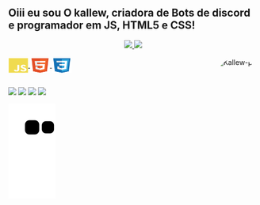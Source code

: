 ## Oiii eu sou O kallew, criadora de Bots de discord e programador em JS, HTML5 e CSS!
<div align="center">
  <a href="https://github.com/Kallew-Laugui-Bot">
  <img height="180em" src="https://github-readme-stats.vercel.app/api?username=Kallew-Laugui-Bot&show_icons=true&theme=dracula&include_all_commits=true&count_private=true"/>
  <img height="180em" src="https://github-readme-stats.vercel.app/api/top-langs/?username=Kallew-Laugui-Bot&layout=compact&langs_count=7&theme=dracula"/>
</div>
<div style="display: inline_block"><br>
  <img align="center" alt="Rafa-Js" height="30" width="40" src="https://raw.githubusercontent.com/devicons/devicon/master/icons/javascript/javascript-plain.svg">
  <img align="center" alt="Rafa-HTML" height="30" width="40" src="https://raw.githubusercontent.com/devicons/devicon/master/icons/html5/html5-original.svg">
  <img align="center" alt="Rafa-CSS" height="30" width="40" src="https://raw.githubusercontent.com/devicons/devicon/master/icons/css3/css3-original.svg">
  <img align="right" alt="Kallew-pic" height="150" style="border-radius:50px;" src="[https://i.imgur.com/HS1xa7w.png](https://i.imgur.com/HS1xa7w.png)">
</div>
  
  ##
 
<div> 
  <a href="https://www.youtube.com/channel/UCtSB1J2I-Ww1IAp8RFbWE-w" target="_blank"><img src="https://img.shields.io/badge/YouTube-FF0000?style=for-the-badge&logo=youtube&logoColor=white" target="_blank"></a>
  <a href="https://instagram.com/laugui_botofc" target="_blank"><img src="https://img.shields.io/badge/-Instagram-%23E4405F?style=for-the-badge&logo=instagram&logoColor=white" target="_blank"></a>
 	<a href="https://www.twitch.tv/lauguikallew" target="_blank"><img src="https://img.shields.io/badge/Twitch-9146FF?style=for-the-badge&logo=twitch&logoColor=white" target="_blank"></a>
 <a href="https://discord.gg/kbr5pk9KG8" target="_blank"><img src="https://img.shields.io/badge/Discord-7289DA?style=for-the-badge&logo=discord&logoColor=white" target="_blank"></a>
 
  ![Snake animation](https://github.com/Kallew-Laugui-Bot/Kallew-Laugui-Bot/blob/output/github-contribution-grid-snake.svg)
 
</div>
